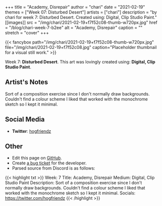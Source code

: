 +++
title =       "Academy, Disrepair"
author =      "chari"
date =        "2021-02-19"
themes =      ["Week 07: Disturbed Desert"]
artists =     ["chari"]
description = "by chari for week 7: Disturbed Desert. Created using: Digital, Clip Studio Paint."
[[images]]
      src = "/img/chari/2021-02-19+f7f52c08-thumb-w720px.jpg"
      href = "/blog/chari-week-7-b2ee"
      alt = "Academy, Disrepair"
      caption = ""
      stretch = "cover"
+++

{{< fancybox path="/img/chari/2021-02-19+f7f52c08-thumb-w720px.jpg" file="/img/chari/2021-02-19+f7f52c08.jpg" caption="Placeholder thumbnail for a visual still work." >}}


Week 7: **Disturbed Desert**. This art was lovingly created using: **Digital, Clip Studio Paint**.

## Artist's Notes

Sort of a composition exercise since I don't normally draw backgrounds. Couldn't find a colour scheme I liked that worked with the monochrome sketch so I kept it minimal.

## Social Media

- **Twitter**: <a href='https://twitter.com/hogfriendz' target='_blank'>hogfriendz</a>

## Other

- Edit this page on [GitHub](https://github.com/teaminkling/web-refresh/edit/main/content/blog/chari-week-7-b2ee.md).
- Create [a bug ticket](https://github.com/teaminkling/web-refresh/issues/new?assignees=&labels=bug&template=problem-report.md&title=) for the developer.
- Parsed source from Discord is as follows:

{{< highlight txt >}}
Week: 7
Title: Academy, Disrepair
Medium: Digital, Clip Studio Paint
Description: Sort of a composition exercise since I don't normally draw backgrounds. Couldn't find a colour scheme I liked that worked with the monochrome sketch so I kept it minimal.
Socials: https://twitter.com/hogfriendz
{{< /highlight >}}